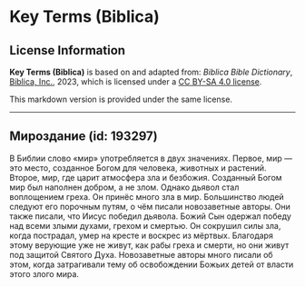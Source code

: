# Key Terms (Biblica)

## License Information

**Key Terms (Biblica)** is based on and adapted from: _Biblica Bible Dictionary_, [Biblica, Inc.](https://www.biblica.com/), 2023, which is licensed under a [CC BY-SA 4.0 license](https://creativecommons.org/licenses/by-sa/4.0/legalcode.en).

This markdown version is provided under the same license.



--------------------------------

## Мироздание (id: 193297)

В Библии слово «мир» употребляется в двух значениях. Первое, мир — это место, созданное Богом для человека, животных и растений. Второе, мир, где царит атмосфера зла и безбожия. Созданный Богом мир был наполнен добром, а не злом. Однако дьявол стал воплощением греха. Он принёс много зла в мир. Большинство людей следуют его порочным путям, о чём писали новозаветные авторы. Они также писали, что Иисус победил дьявола. Божий Сын одержал победу над всеми злыми духами, грехом и смертью. Он сокрушил силы зла, когда пострадал, умер на кресте и воскрес из мёртвых. Благодаря этому верующие уже не живут, как рабы греха и смерти, но они живут под защитой Святого Духа. Новозаветные авторы много писали об этом, когда затрагивали тему об освобождении Божьих детей от власти этого злого мира.



